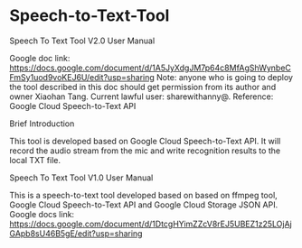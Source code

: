 # Speech-to-Text-Tool
Speech To Text Tool V2.0 User Manual

Google doc link: https://docs.google.com/document/d/1A5JyXdgJM7p64c8MfAgShWynbeCFmSy1uod9voKEJ6U/edit?usp=sharing
Note: anyone who is going to deploy the tool described in this doc should get permission from its author and owner Xiaohan Tang.
Current lawful user: sharewithanny@.
Reference: Google Cloud Speech-to-Text API

Brief Introduction

This tool is developed based on Google Cloud Speech-to-Text API. It will record the audio stream from the mic and write recognition results to the local TXT file.


Speech To Text Tool V1.0 User Manual

This is a speech-to-text tool developed based on based on ffmpeg tool, Google Cloud Speech-to-Text API and Google Cloud Storage JSON API.
Google docs link: https://docs.google.com/document/d/1DtcgHYimZZcV8rEJ5UBEZ1z25LOjAjGApb8sU46B5gE/edit?usp=sharing
